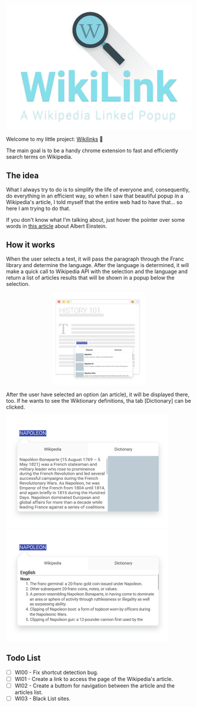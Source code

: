 
 <p align="center">
    <img src="public/images/readme/logo-bg--white.png" alt="">
 </p>


Welcome to my little project: [Wikilinks](https://chrome.google.com/webstore/detail/wikilink/dnjfeagdbicleejdgpjmjbbnfgdkdgpe) 🖖

The main goal is to be a handy chrome extension to fast and efficiently search terms on Wikipedia.

## The idea
What I always try to do is to simplify the life of everyone and, consequently, do everything in an efficient way, so when I saw that beautiful popup in a Wikipedia's article, I told myself that the entire web had to have that... so here I am trying to do that.

If you don't know what I'm talking about, just hover the pointer over some words in [this article](https://en.wikipedia.org/wiki/Albert_Einstein) about Albert Einstein.

## How it works
When the user selects a text, it will pass the paragraph through the Franc library and determine the language. After the language is determined, it will make a quick call to Wikipedia API with the selection and the language and return a list of articles results that will be shown in a popup below the selection.

<p align="center">
    <img style="max-width: 50%;" src="public/images/readme/Main.png" alt="">
</p>
 
After the user have selected an option (an article), it will be displayed there, too. If he wants to see the Wiktionary definitions, tha tab [Dictionary] can be clicked.

![wikipedia tab](public/images/readme/Wikipedia-Info.png) ![dictionary tab](public/images/readme/Dictionary-info.png)


<!-- ## Under the hood -->
## Todo List
- [ ] Wl00 - Fix shortcut detection bug.
- [ ] Wl01 - Create a link to access the page of the Wikipedia's article.
- [ ] Wl02 - Create a buttom for navigation between the article and the articles list.
- [ ] Wl03 - Black List sites.